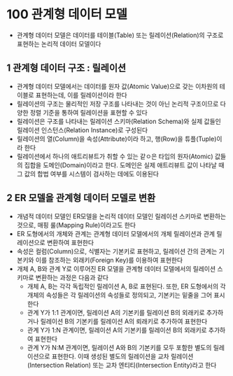 # 100 관계형 데이터 모델

- 관계형 데이터 모델은 데이터를 테이블(Table) 또는 릴레이션(Relation)의 구조로 표현하는 논리적 데이터 모델이다



## 1 관계형 데이터 구조 : 릴레이션

- 관계형 데이터 모델에서는 데이터를 원자 값(Atomic Value)으로 갖는 이차원의 테이블로 표현하는데, 이를 릴레이션이라 한다
- 릴레이션의 구조는 물리적인 저장 구조를 나타내는 것이 아닌 논리적 구조이므로 다양한 정렬 기준을 통하여 릴레이션을 표현할 수 있다
- 릴레이션은 구조를 나타내는 릴레이션 스키마(Relation Schema)와 실제 값들인 릴레이션 인스턴스(Relation Instance)로 구성된다
- 릴레이션의 열(Column)을 속성(Attribute)이라 하고, 행(Row)을 튜플(Tuple)이라 한다
- 릴레이션에서 하나의 애트리뷰트가 취할 수 있는 같ㅇ은 타입의 원자(Atomic) 값들의 집합을 도메인(Domain)이라고 한다. 도메인은 실제 애트리뷰트 값이 나타날 때 그 값의 합법 여부를 시스템이 검사하는 데에도 이용된다



## 2 ER 모델을 관계형 데이터 모델로 변환

- 개념적 데이터 모델인 ER모델을 논리적 데이터 모델인 릴레이션 스키마로 변환하는 것으로, 매핑 룰(Mapping Rule)이라고도 한다
- ER 도형에서의 개체와 관계는 관계형 데이터 모델에서의 개체 릴레이션과 관계 릴레이션으로 변환하여 표현한다
- 속성은 컬럼(Column)으로, 식별자는 기본키로 표현하고, 릴레이션 간의 관계는 기본키와 이를 참조하는 외래키(Foreign Key)를 이용하여 표현한다
- 개체 A, B와 관계 Y로 이루어진 ER 모델을 관계형 데이터 모델에서의 릴레이션 스키마로 변환하는 과정은 다음과 같다
  - 개체 A, B는 각각 독립적인 릴레이션 A, B로 표현된다. 또한, ER 도형에서의 각 개체의 속성들은 각 릴레이션의 속성들로 정의되고, 기본키는 밑줄을 그어 표시한다
  - 관계 Y가 1:1 관계이면, 릴레이션 A의 기본키를 릴레이션 B의 외래키로 추가하거나 릴레이션 B의 기본키를 릴레이션 A의 뢰래키로 추가하여 표현한다
  - 관계 Y가 1:N 관계이면, 릴레이션 A의 기본키를 릴레이션 B의 외래키로 추가하여 표현한다
  - 관계 Y가 N:M 관계이면, 릴레이션 A와 B의 기본키를 모두 포함한 별도의 릴레이션으로 표현한다. 이때 생성된 별도의 릴레이션을 교차 릴레이션(Intersection Relation) 또는 교차 엔티티(Intersection Entity)라고 한다

